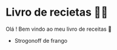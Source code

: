 # Livro de recietas :man_cook:

Olá ! Bem vindo ao meu livro de receitas :wave:

- Strogonoff de frango
